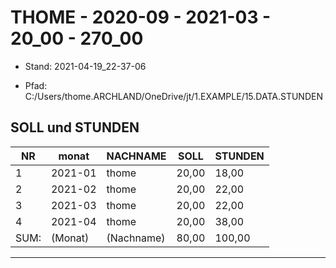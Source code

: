 ﻿# THOME - 2020-09 - 2021-03 - 20_00 - 270_00


* Stand: 2021-04-19_22-37-06

* Pfad: C:/Users/thome.ARCHLAND/OneDrive/jt/1.EXAMPLE/15.DATA.STUNDEN

## SOLL und STUNDEN


| NR   | monat   | NACHNAME   | SOLL  | STUNDEN | 
|------|---------|------------|-------|---------|
| 1    | 2021-01 | thome      | 20,00 | 18,00   | 
| 2    | 2021-02 | thome      | 20,00 | 22,00   | 
| 3    | 2021-03 | thome      | 20,00 | 22,00   | 
| 4    | 2021-04 | thome      | 20,00 | 38,00   | 
| SUM: | (Monat) | (Nachname) | 80,00 | 100,00  | 


---

